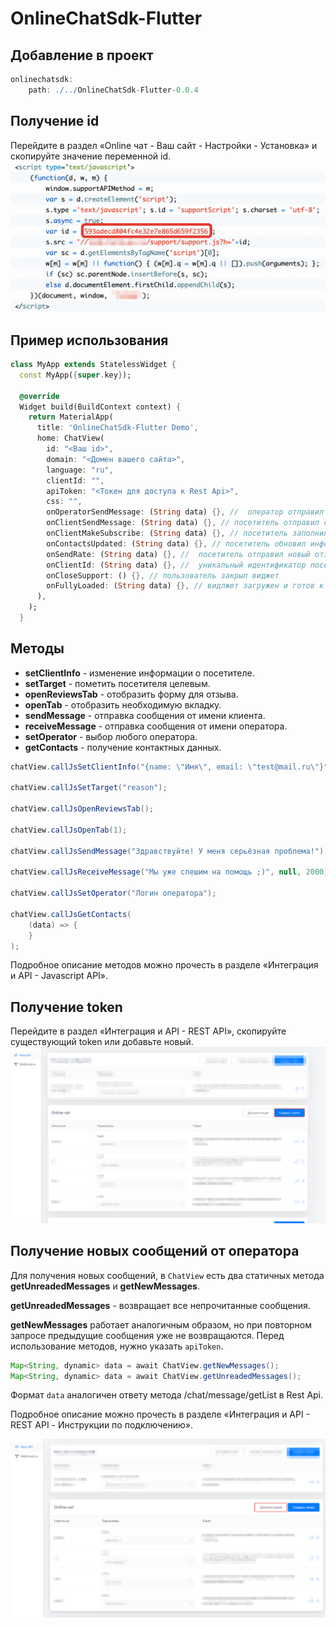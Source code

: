 # OnlineChatSdk-Flutter

## Добавление в проект
```groovy
onlinechatsdk:
    path: ./../OnlineChatSdk-Flutter-0.0.4
```

## Получение id
Перейдите в раздел «Online чат - Ваш сайт - Настройки - Установка» и скопируйте значение переменной id.
![](https://github.com/bekannax/OnlineChatSdk-Android/blob/master/images/2019-03-21_16-53-28.png?raw=true)

## Пример использования
```dart
class MyApp extends StatelessWidget {
  const MyApp({super.key});

  @override
  Widget build(BuildContext context) {
    return MaterialApp(
      title: 'OnlineChatSdk-Flutter Demo',
      home: ChatView(
        id: "<Ваш id>",
        domain: "<Домен вашего сайта>",
        language: "ru",
        clientId: "",
        apiToken: "<Токен для доступа к Rest Api>",
        css: "",
        onOperatorSendMessage: (String data) {}, //  оператор отправил сообщение посетителю.
        onClientSendMessage: (String data) {}, // посетитель отправил сообщение оператору
        onClientMakeSubscribe: (String data) {}, // посетитель заполнил форму
        onContactsUpdated: (String data) {}, // посетитель обновил информацию о себе
        onSendRate: (String data) {}, //  посетитель отправил новый отзыв
        onClientId: (String data) {}, //  уникальный идентификатор посетителя
        onCloseSupport: () {}, // пользователь закрыл виджет
        onFullyLoaded: (String data) {}, // видлжет загружен и готов к работае
      ),
    );
  }
```
## Методы
 * **setClientInfo** - изменение информации о посетителе.
 * **setTarget** - пометить посетителя целевым.
 * **openReviewsTab** - отобразить форму для отзыва.
 * **openTab** - отобразить необходимую вкладку.
 * **sendMessage** - отправка сообщения от имени клиента.
 * **receiveMessage** - отправка сообщения от имени оператора.
 * **setOperator** - выбор любого оператора.
 * **getContacts** - получение контактных данных.

```java
chatView.callJsSetClientInfo("{name: \"Имя\", email: \"test@mail.ru\"}");

chatView.callJsSetTarget("reason");

chatView.callJsOpenReviewsTab();

chatView.callJsOpenTab(1);

chatView.callJsSendMessage("Здравствуйте! У меня серьёзная проблема!");

chatView.callJsReceiveMessage("Мы уже спешим на помощь ;)", null, 2000);

chatView.callJsSetOperator("Логин оператора");

chatView.callJsGetContacts(
    (data) => {
    }
);
```
Подробное описание методов можно прочесть в разделе «Интеграция и API - Javascript API».

## Получение token
Перейдите в раздел «Интеграция и API - REST API», скопируйте существующий token или добавьте новый.
![](https://github.com/bekannax/OnlineChatSdk-Android/blob/master/images/2022-11-11_20-54-36.png?raw=true)

## Получение новых сообщений от оператора
Для получения новых сообщений, в `ChatView` есть два статичных метода **getUnreadedMessages** и **getNewMessages**.

**getUnreadedMessages** - возвращает все непрочитанные сообщения.

**getNewMessages** работает аналогичным образом, но при повторном запросе предыдущие сообщения уже не возвращаются.
Перед использование методов, нужно указать `apiToken`.

```java
Map<String, dynamic> data = await ChatView.getNewMessages();
Map<String, dynamic> data = await ChatView.getUnreadedMessages();
```
Формат `data` аналогичен ответу метода /chat/message/getList в Rest Api.

Подробное описание можно прочесть в разделе «Интеграция и API - REST API - Инструкции по подключению».

![](https://github.com/bekannax/OnlineChatSdk-Android/blob/master/images/2022-11-11_20-55-08.png?raw=true)